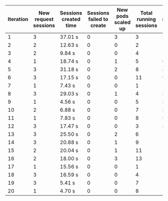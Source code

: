 | Iteration | New request sessions | Sessions created time | Sessions failed to create | New pods scaled up | Total running sessions | Total running pods | Max sessions per pod | Gaps | Sessions closed |
| --------- | -------------------- | --------------------- | ------------------------- | ------------------ | ---------------------- | ------------------ | -------------------- | ---- | --------------- |
| 1         | 3                    | 37.01 s               | 0                         | 3                  | 3                      | 3                  | 3                    | 6    | 3               |
| 2         | 2                    | 12.63 s               | 0                         | 0                  | 2                      | 3                  | 3                    | 7    | 0               |
| 3         | 2                    | 9.84 s                | 0                         | 0                  | 4                      | 3                  | 3                    | 5    | 0               |
| 4         | 1                    | 18.74 s               | 0                         | 1                  | 5                      | 6                  | 3                    | 13   | 0               |
| 5         | 3                    | 31.18 s               | 0                         | 2                  | 8                      | 8                  | 3                    | 16   | 0               |
| 6         | 3                    | 17.15 s               | 0                         | 0                  | 11                     | 9                  | 3                    | 16   | 11              |
| 7         | 1                    | 7.43 s                | 0                         | 0                  | 1                      | 7                  | 3                    | 20   | 0               |
| 8         | 3                    | 29.03 s               | 0                         | 1                  | 4                      | 8                  | 3                    | 20   | 0               |
| 9         | 1                    | 4.56 s                | 0                         | 0                  | 5                      | 8                  | 3                    | 19   | 0               |
| 10        | 2                    | 6.88 s                | 0                         | 0                  | 7                      | 8                  | 3                    | 17   | 0               |
| 11        | 1                    | 7.83 s                | 0                         | 0                  | 8                      | 9                  | 3                    | 19   | 8               |
| 12        | 3                    | 17.47 s               | 0                         | 0                  | 3                      | 8                  | 3                    | 21   | 0               |
| 13        | 3                    | 25.50 s               | 0                         | 2                  | 6                      | 10                 | 3                    | 24   | 0               |
| 14        | 3                    | 20.88 s               | 0                         | 1                  | 9                      | 11                 | 3                    | 24   | 0               |
| 15        | 2                    | 20.04 s               | 0                         | 1                  | 11                     | 13                 | 3                    | 28   | 0               |
| 16        | 2                    | 18.00 s               | 0                         | 3                  | 13                     | 16                 | 3                    | 35   | 13              |
| 17        | 1                    | 15.56 s               | 0                         | 0                  | 1                      | 15                 | 3                    | 44   | 0               |
| 18        | 3                    | 16.59 s               | 0                         | 0                  | 4                      | 15                 | 3                    | 41   | 0               |
| 19        | 3                    | 5.41 s                | 0                         | 0                  | 7                      | 15                 | 3                    | 38   | 0               |
| 20        | 1                    | 4.70 s                | 0                         | 0                  | 8                      | 15                 | 3                    | 37   | 0               |